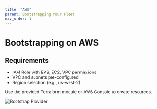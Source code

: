 ```yaml
---
title: "AWS"
parent: Bootstrapping Your Fleet
nav_order: 1
---
```


# Bootstrapping on AWS

## Requirements

- IAM Role with EKS, EC2, VPC permissions
- VPC and subnets pre-configured
- Region selection (e.g., us-west-2)

Use the provided Terraform module or AWS Console to create resources.

![Bootstrap Provider]({{site.base_url}}/assets/images/fleet-bootstrap-provider.png)